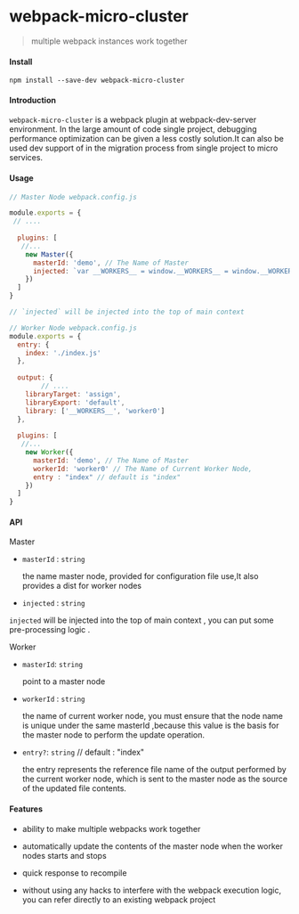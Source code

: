 # webpack-micro-cluster

>  multiple webpack instances work together



#### Install

```npm
npm install --save-dev webpack-micro-cluster
```



#### Introduction

`webpack-micro-cluster` is a webpack plugin at webpack-dev-server environment. In the large amount of code single project, debugging performance optimization can be given a less costly solution.It can also be used dev support of in the migration process from single project to micro services.



#### Usage

```js
// Master Node webpack.config.js

module.exports = {
 // ....
  
  plugins: [
   //...
    new Master({
      masterId: 'demo', // The Name of Master
      injected: `var __WORKERS__ = window.__WORKERS__ = window.__WORKERS__ || {};`
    })
  ]
}

// `injected` will be injected into the top of main context 

// Worker Node webpack.config.js
module.exports = {
  entry: {
    index: './index.js'
  },
  
  output: {
 		// ....
    libraryTarget: 'assign',  
    libraryExport: 'default',
    library: ['__WORKERS__', 'worker0'] 
  },
  
  plugins: [
   //...
    new Worker({
      masterId: 'demo', // The Name of Master
      workerId: 'worker0' // The Name of Current Worker Node,
      entry : "index" // default is "index" 
    })
  ]
}

```



#### API

Master

  * `masterId` : `string`   

     the name master node, provided for configuration file use,It also provides a dist for worker nodes

*  `injected` : `string`

  `injected` will be injected into the top of main context , you can put some pre-processing logic .



Worker 

 * `masterId`: `string`   

   point to a master node

*  `workerId` : `string`

   the name of current worker node, you must ensure that the node name is unique under the same masterId ,because this value is the basis for the master node to perform the update operation.

*  `entry?`: `string`  // default : "index"

   the entry represents the reference file name of the output performed by the current worker node, which is sent to the master node as the source of the updated file contents.









#### Features

* ability to make multiple webpacks work together

* automatically update the contents of the master node when the worker nodes starts and stops

* quick response to recompile

* without using any hacks to interfere with the webpack execution logic, you can refer directly to an existing webpack project

   
  
  